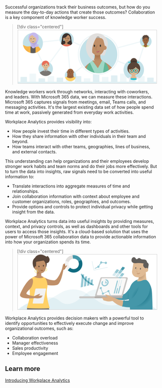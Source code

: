 Successful organizations track their business outcomes, but how do you measure the day-to-day actions that create those outcomes? Collaboration is a key component of knowledge worker success.

> [!div class="centered"]
> ![Collaboration between people](../media/collaboration-people-1.png)

Knowledge workers work through networks, interacting with coworkers, and leaders. With Microsoft 365 data, we can measure these interactions. Microsoft 365 captures signals from meetings, email, Teams calls, and messaging activities. It's the largest existing data set of how people spend time at work, passively generated from everyday work activities.

Workplace Analytics provides visibility into:

- How people invest their time in different types of activities.
- How they share information with other individuals in their team and beyond.
- How teams interact with other teams, geographies, lines of business, and external contacts.

This understanding can help organizations and their employees develop stronger work habits and team norms and do their jobs more effectively. But to turn the data into insights, raw signals need to be converted into useful information to:

- Translate interactions into aggregate measures of time and relationships.
- Join collaboration information with context about employee and customer organizations, roles, geographies, and outcomes.
- Provide options and controls to protect individual privacy while getting insight from the data.

Workplace Analytics turns data into useful insights by providing measures, context, and privacy controls, as well as dashboards and other tools for users to access those insights. It's a cloud-based solution that uses the power of Microsoft 365 collaboration data to provide actionable information into how your organization spends its time.

> [!div class="centered"]
> ![More collaboration between people](../media/collaboration-people-2.png)

Workplace Analytics provides decision makers with a powerful tool to identify opportunities to effectively execute change and improve organizational outcomes, such as:

- Collaboration overload
- Manager effectiveness
- Sales productivity
- Employee engagement

## Learn more

[Introducing Workplace Analytics](/workplace-analytics/index-orig?azure-portal=true)
